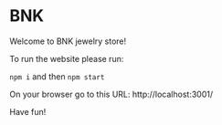 # BNK
Welcome to BNK jewelry store!

To run the website please run:

`npm i` and then `npm start`

On your browser go to this URL: http://localhost:3001/

Have fun!
